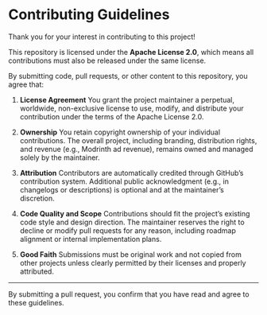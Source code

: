 # Contributing Guidelines

Thank you for your interest in contributing to this project!

This repository is licensed under the **Apache License 2.0**, which means all contributions must also be released under the same license.

By submitting code, pull requests, or other content to this repository, you agree that:

1. **License Agreement**
   You grant the project maintainer a perpetual, worldwide, non-exclusive license to use, modify, and distribute your contribution under the terms of the Apache License 2.0.

2. **Ownership**
   You retain copyright ownership of your individual contributions.
   The overall project, including branding, distribution rights, and revenue (e.g., Modrinth ad revenue), remains owned and managed solely by the maintainer.

3. **Attribution**
   Contributors are automatically credited through GitHub’s contribution system.
   Additional public acknowledgment (e.g., in changelogs or descriptions) is optional and at the maintainer’s discretion.

4. **Code Quality and Scope**
   Contributions should fit the project’s existing code style and design direction.
   The maintainer reserves the right to decline or modify pull requests for any reason, including roadmap alignment or internal implementation plans.

5. **Good Faith**
   Submissions must be original work and not copied from other projects unless clearly permitted by their licenses and properly attributed.

---

By submitting a pull request, you confirm that you have read and agree to these guidelines.
